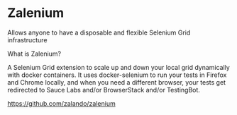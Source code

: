 # Zalenium
Allows anyone to have a disposable and flexible Selenium Grid infrastructure


What is Zalenium?

A Selenium Grid extension to scale up and down your local grid dynamically with docker containers. It uses docker-selenium to run your tests in Firefox and Chrome locally, and when you need a different browser, your tests get redirected to Sauce Labs and/or BrowserStack and/or TestingBot.

https://github.com/zalando/zalenium
